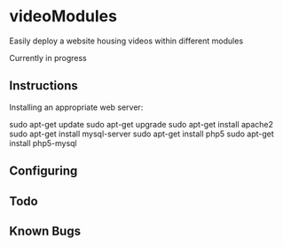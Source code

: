 # videoModules
Easily deploy a website housing videos within different modules


Currently in progress


Instructions
---
Installing an appropriate web server:

sudo apt-get update
sudo apt-get upgrade
sudo apt-get install apache2
sudo apt-get install mysql-server
sudo apt-get install php5
sudo apt-get install php5-mysql



Configuring
---


Todo
---


Known Bugs
---
